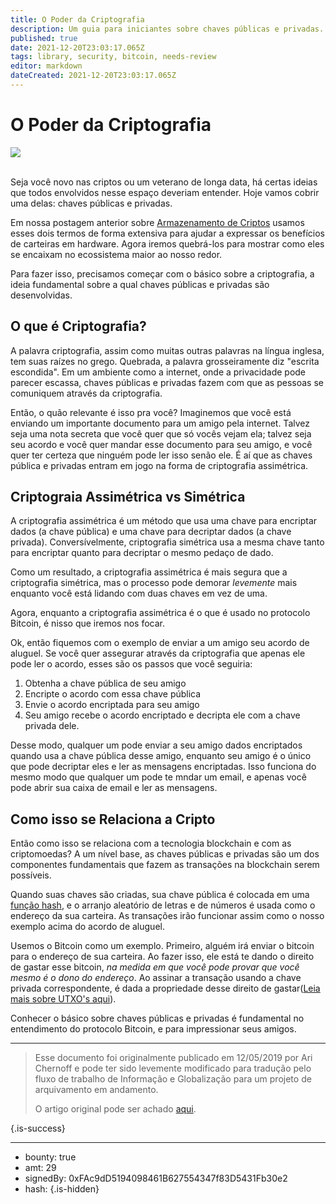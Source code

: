 ```yaml
---
title: O Poder da Criptografia
description: Um guia para iniciantes sobre chaves públicas e privadas.
published: true
date: 2021-12-20T23:03:17.065Z
tags: library, security, bitcoin, needs-review
editor: markdown
dateCreated: 2021-12-20T23:03:17.065Z
---
```


# O Poder da Criptografia

![](https://assets.website-files.com/5e9a09610b7dce71f87f7f17/5e9fe664f01b87e59121323b_1_3VBrEt6tEGGLUrte9icrbQ.jpeg)

<br/>Seja você novo nas criptos ou um veterano de longa data, há certas ideias que todos envolvidos nesse espaço deveriam entender. Hoje vamos cobrir uma delas: chaves públicas e privadas.

Em nossa postagem anterior sobre [Armazenamento de Criptos](https://bit.ly/2UtogzI) usamos esses dois termos de forma extensiva para ajudar a expressar os benefícios de carteiras em hardware. Agora iremos quebrá-los para mostrar como eles se encaixam no ecossistema maior ao nosso redor.

Para fazer isso, precisamos começar com o básico sobre a criptografia, a ideia fundamental sobre a qual chaves públicas e privadas são desenvolvidas.<br/> 

## **O que é Criptografia?**

A palavra criptografia, assim como muitas outras palavras na língua inglesa, tem suas raízes no grego. Quebrada, a palavra grosseiramente diz "escrita escondida". Em um ambiente como a internet, onde a privacidade pode parecer escassa, chaves públicas e privadas fazem com que as pessoas se comuniquem através da criptografia.

Então, o quão relevante é isso pra você? Imaginemos que você está enviando um importante documento para um amigo pela internet. Talvez seja uma nota secreta que você quer que só vocês vejam ela; talvez seja seu acordo e você quer mandar esse documento para seu amigo, e você quer ter certeza que ninguém pode ler isso senão ele. É aí que as chaves pública e privadas entram em jogo na forma de criptografia assimétrica.<br/> 

## **Criptograia Assimétrica vs Simétrica**

A criptografia assimétrica é um método que usa uma chave para encriptar dados (a chave pública) e uma chave para decriptar dados (a chave privada). Conversívelmente, criptografia simétrica usa a mesma chave tanto para encriptar quanto para decriptar o mesmo pedaço de dado.

Como um resultado, a criptografia assimétrica é mais segura que a criptografia simétrica, mas o processo pode demorar *levemente* mais enquanto você está lidando com duas chaves em vez de uma.

Agora, enquanto a criptografia assimétrica é o que é usado no protocolo Bitcoin, é nisso que iremos nos focar.

Ok, então fiquemos com o exemplo de enviar a um amigo seu acordo de aluguel. Se você quer assegurar através da criptografia que apenas ele pode ler o acordo, esses são os passos que você seguiria:

1. Obtenha a chave pública de seu amigo
2. Encripte o acordo com essa chave pública
3. Envie o acordo encriptada para seu amigo
4. Seu amigo recebe o acordo encriptado e decripta ele com a chave privada dele.

Desse modo, qualquer um pode enviar a seu amigo dados encriptados quando usa a chave pública desse amigo, enquanto seu amigo é o único que pode decriptar eles e ler as mensagens encriptadas. Isso funciona do mesmo modo que qualquer um pode te mndar um email, e apenas você pode abrir sua caixa de email e ler as mensagens.<br/> 

## **Como isso se Relaciona a Cripto**

Então como isso se relaciona com a tecnologia blockchain e com as criptomoedas? A um nível base, as chaves públicas e privadas são um dos componentes fundamentais que fazem as transações na blockchain serem possíveis.

Quando suas chaves  são criadas, sua chave pública é colocada em uma [função hash](https://www.investopedia.com/terms/h/hash.asp), e o arranjo aleatório de letras e de números é usada como o endereço da sua carteira. As transações irão funcionar assim como o nosso exemplo acima do acordo de aluguel.

Usemos o Bitcoin como um exemplo. Primeiro, alguém irá enviar o bitcoin para o endereço de sua carteira. Ao fazer isso, ele está te dando o direito de gastar esse bitcoin, *na medida em que você pode provar que você mesmo é o dono do endereço*. Ao assinar a transação usando a chave privada correspondente, é dada a propriedade desse direito de gastar([Leia mais sobre UTXO's aqui](https://www.investopedia.com/terms/u/utxo.asp)).

Conhecer o básico sobre chaves públicas e privadas é fundamental no entendimento do protocolo Bitcoin, e para impressionar seus amigos.

---

> Esse documento foi originalmente publicado em 12/05/2019 por Ari Chernoff e pode ter sido levemente modificado para tradução pelo fluxo de trabalho de Informação e Globalização para um projeto de arquivamento em andamento.
>
> O artigo original pode ser achado [aqui](https://shapeshift.com/library/the-power-of-cryptography).

{.is-success}

---

- bounty: true
- amt: 29
- signedBy: 0xFAc9dD5194098461B627554347f83D5431Fb30e2
- hash: 
{.is-hidden}
